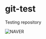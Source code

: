 # git-test
Testing repository

![NAVER](http://img.naver.net/static/www/u/2013/0731/nmms_224940510.gif)
